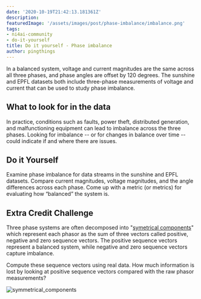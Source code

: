```yaml
---
date: '2020-10-19T21:42:13.181361Z'
description: 
featuredImage: '/assets/images/post/phase-imbalance/imbalance.png'
tags:
- ni4ai-community
- do-it-yourself
title: Do it yourself - Phase imbalance
author: pingthings
---
```


In a balanced system, voltage and current magnitudes are the same across all three phases, and phase angles are offset by 120 degrees. The sunshine and EPFL datasets both include three-phase measurements of voltage and current that can be used to study phase imbalance.

## What to look for in the data
In practice, conditions such as faults, power theft, distributed generation, and malfunctioning equipment can lead to imbalance across the three phases. Looking for imbalance -- or for changes in balance over time -- could indicate if and where there are issues.

## Do it Yourself
Examine phase imbalance for data streams in the sunshine and EPFL datasets. Compare current magnitudes, voltage magnitudes, and the angle differences across each phase. Come up with a metric (or metrics) for evaluating how “balanced” the system is.

## Extra Credit Challenge
Three phase systems are often decomposed into "[symetrical components](https://en.wikipedia.org/wiki/Symmetrical_components)" which represent each phasor as the sum of three vectors called positive, negative and zero sequence vectors. The positive sequence vectors represent a balanced system, while negative and zero sequence vectors capture imbalance.

Compute these sequence vectors using real data. How much information is lost by looking at positive sequence vectors compared with the raw phasor measurements?

![symmetrical_components](/assets/images/post/phase-imbalance/symmetrical_components.jpg)
